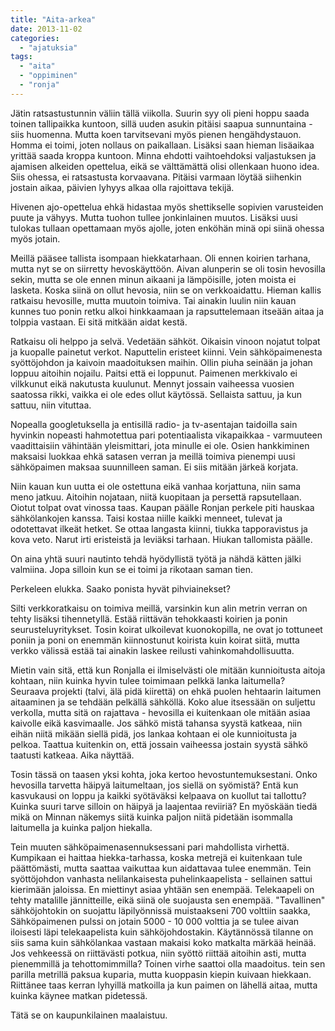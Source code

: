 ```yaml
---
title: "Aita-arkea"
date: 2013-11-02
categories: 
  - "ajatuksia"
tags: 
  - "aita"
  - "oppiminen"
  - "ronja"
---
```


Jätin ratsastustunnin väliin tällä viikolla. Suurin syy oli pieni hoppu saada toinen tallipaikka kuntoon, sillä uuden asukin pitäisi saapua sunnuntaina - siis huomenna. Mutta koen tarvitsevani myös pienen hengähdystauon. Homma ei toimi, joten nollaus on paikallaan. Lisäksi saan hieman lisäaikaa yrittää saada kroppa kuntoon. Minna ehdotti vaihtoehdoksi valjastuksen ja ajamisen alkeiden opettelua, eikä se välttämättä olisi ollenkaan huono idea. Siis ohessa, ei ratsastusta korvaavana. Pitäisi varmaan löytää siihenkin jostain aikaa, päivien lyhyys alkaa olla rajoittava tekijä.

<!--more-->

Hivenen ajo-opettelua ehkä hidastaa myös shettikselle sopivien varusteiden puute ja vähyys. Mutta tuohon tullee jonkinlainen muutos. Lisäksi uusi tulokas tullaan opettamaan myös ajolle, joten enköhän minä opi siinä ohessa myös jotain.

Meillä pääsee tallista isompaan hiekkatarhaan. Oli ennen koirien tarhana, mutta nyt se on siirretty hevoskäyttöön. Aivan alunperin se oli tosin hevosilla sekin, mutta se ole ennen minun aikaani ja lämpöisille, joten moista ei lasketa. Koska siinä on ollut hevosia, niin se on verkkoaidattu. Hieman kallis ratkaisu hevosille, mutta muutoin toimiva. Tai ainakin luulin niin kauan kunnes tuo ponin retku alkoi hinkkaamaan ja rapsuttelemaan itseään aitaa ja tolppia vastaan. Ei sitä mitkään aidat kestä.

Ratkaisu oli helppo ja selvä. Vedetään sähköt. Oikaisin vinoon nojatut tolpat ja kuopalle painetut verkot. Naputtelin eristeet kiinni. Vein sähköpaimenesta syöttöjohdon ja kaivoin maadoituksen maihin. Ollin piuha seinään ja johan loppuu aitoihin nojailu. Paitsi että ei loppunut. Paimenen merkkivalo ei vilkkunut eikä nakutusta kuulunut. Mennyt jossain vaiheessa vuosien saatossa rikki, vaikka ei ole edes ollut käytössä. Sellaista sattuu, ja kun sattuu, niin vituttaa.

Nopealla googletuksella ja entisillä radio- ja tv-asentajan taidoilla sain hyvinkin nopeasti hahmotettua pari potentiaalista vikapaikkaa - varmuuteen vaadittaisiin vähintään yleismittari, jota minulle ei ole. Osien hankkiminen maksaisi luokkaa ehkä satasen verran ja meillä toimiva pienempi uusi sähköpaimen maksaa suunnilleen saman. Ei siis mitään järkeä korjata.

Niin kauan kun uutta ei ole ostettuna eikä vanhaa korjattuna, niin sama meno jatkuu. Aitoihin nojataan, niitä kuopitaan ja persettä rapsutellaan. Oiotut tolpat ovat vinossa taas. Kaupan päälle Ronjan perkele piti hauskaa sähkölankojen kanssa. Taisi kostaa niille kaikki menneet, tulevat ja odotettavat ilkeät hetket. Se ottaa langasta kiinni, tiukka tapporavistus ja kova veto. Narut irti eristeistä ja leviäksi tarhaan. Hiukan tallomista päälle.

On aina yhtä suuri nautinto tehdä hyödyllistä työtä ja nähdä kätten jälki valmiina. Jopa silloin kun se ei toimi ja rikotaan saman tien.

Perkeleen elukka. Saako ponista hyvät pihviainekset?

Silti verkkoratkaisu on toimiva meillä, varsinkin kun alin metrin verran on tehty lisäksi tihennetyllä. Estää riittävän tehokkaasti koirien ja ponin seurusteluyritykset. Tosin koirat ulkoilevat kuonokopilla, ne ovat jo tottuneet poniin ja poni on enemmän kiinnostunut koirista kuin koirat siitä, mutta verkko välissä estää tai ainakin laskee reilusti vahinkomahdollisuutta.

Mietin vain sitä, että kun Ronjalla ei ilmiselvästi ole mitään kunnioitusta aitoja kohtaan, niin kuinka hyvin tulee toimimaan pelkkä lanka laitumella? Seuraava projekti (talvi, älä pidä kiirettä) on ehkä puolen hehtaarin laitumen aitaaminen ja se tehdään pelkällä sähköllä. Koko alue itsessään on suljettu verkolla, mutta sitä on rajattava - hevosilla ei kuitenkaan ole mitään asiaa kaivolle eikä kasvimaalle. Jos sähkö mistä tahansa syystä katkeaa, niin eihän niitä mikään siellä pidä, jos lankaa kohtaan ei ole kunnioitusta ja pelkoa. Taattua kuitenkin on, että jossain vaiheessa jostain syystä sähkö taatusti katkeaa. Aika näyttää.

Tosin tässä on taasen yksi kohta, joka kertoo hevostuntemuksestani. Onko hevosilla tarvetta häipyä laitumeltaan, jos siellä on syömistä? Entä kun kasvukausi on loppu ja kaikki syötäväksi kelpaava on kuollut tai tallottu? Kuinka suuri tarve silloin on häipyä ja laajentaa reviiriä? En myöskään tiedä mikä on Minnan näkemys siitä kuinka paljon niitä pidetään isommalla laitumella ja kuinka paljon hiekalla.

Tein muuten sähköpaimenasennuksessani pari mahdollista virhettä. Kumpikaan ei haittaa hiekka-tarhassa, koska metrejä ei kuitenkaan tule päättömästi, mutta saattaa vaikuttaa kun aidattavaa tulee enemmän. Tein syöttöjohdon vanhasta nelilankaisesta puhelinkaapelista - sellainen sattui kierimään jaloissa. En miettinyt asiaa yhtään sen enempää. Telekaapeli on tehty matalille jännitteille, eikä siinä ole suojausta sen enempää. "Tavallinen" sähköjohtokin on suojattu läpilyönnissä muistaakseni 700 volttiin saakka, Sähköpaimenen pulssi on jotain 5000 - 10 000 volttia ja se tulee aivan iloisesti läpi telekaapelista kuin sähköjohdostakin. Käytännössä tilanne on siis sama kuin sähkölankaa vastaan makaisi koko matkalta märkää heinää. Jos vehkeessä on riittävästi potkua, niin syöttö riittää aitoihin asti, mutta pienemmillä ja tehottomimmilla? Toinen virhe saattoi olla maadoitus. tein sen parilla metrillä paksua kuparia, mutta kuoppasin kiepin kuivaan hiekkaan. Riittänee taas kerran lyhyillä matkoilla ja kun paimen on lähellä aitaa, mutta kuinka käynee matkan pidetessä.

Tätä se on kaupunkilainen maalaistuu.
